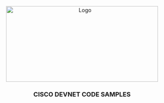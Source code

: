 <p align="center">
  <a href="https://developer.cisco.com/">
    <img src="https://img.favpng.com/7/25/1/logo-brand-organization-cisco-12000-cisco-systems-png-favpng-XkANieQUXq6WFMiAAPugRqJJp.jpg" alt="Logo" width="400" height="200">
  </a>

  <h3 align="center">CISCO DEVNET CODE SAMPLES</h3>

</p>
